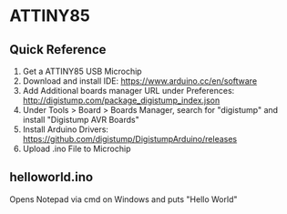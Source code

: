 # ATTINY85

## Quick Reference
1. Get a ATTINY85 USB Microchip
2. Download and install IDE: https://www.arduino.cc/en/software
3. Add Additional boards manager URL under Preferences: http://digistump.com/package_digistump_index.json
4. Under Tools > Board > Boards Manager, search for "digistump" and install "Digistump AVR Boards"
5. Install Arduino Drivers: https://github.com/digistump/DigistumpArduino/releases
6. Upload .ino File to Microchip

## helloworld.ino
Opens Notepad via cmd on Windows and puts "Hello World"
